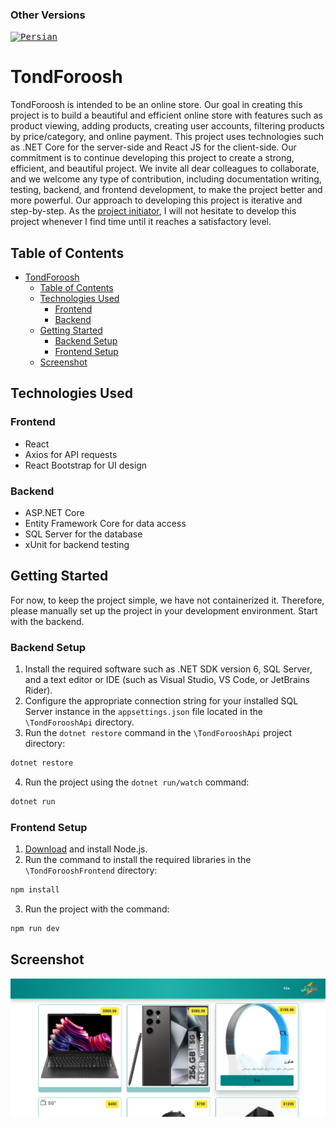 ### Other Versions

<kbd>[<img title="Persian" alt="Persian" src="https://cdn.statically.io/gh/hjnilsson/country-flags/master/svg/ir.svg" width="22">](../README.md)</kbd>

# TondForoosh

TondForoosh is intended to be an online store. Our goal in creating this project is to build a beautiful and efficient online store with features such as product viewing, adding products, creating user accounts, filtering products by price/category, and online payment. This project uses technologies such as .NET Core for the server-side and React JS for the client-side. Our commitment is to continue developing this project to create a strong, efficient, and beautiful project. We invite all dear colleagues to collaborate, and we welcome any type of contribution, including documentation writing, testing, backend, and frontend development, to make the project better and more powerful. Our approach to developing this project is iterative and step-by-step. As the [project initiator](https://github.com/mohammadnazarkhani), I will not hesitate to develop this project whenever I find time until it reaches a satisfactory level.

## Table of Contents

- [TondForoosh](#tondforoosh)
  - [Table of Contents](#table-of-contents)
  - [Technologies Used](#technologies-used)
    - [Frontend](#frontend)
    - [Backend](#backend)
  - [Getting Started](#getting-started)
    - [Backend Setup](#backend-setup)
    - [Frontend Setup](#frontend-setup)
  - [Screenshot](#screenshot)

## Technologies Used

### Frontend

- React
- Axios for API requests
- React Bootstrap for UI design

### Backend

- ASP.NET Core
- Entity Framework Core for data access
- SQL Server for the database
- xUnit for backend testing

## Getting Started

For now, to keep the project simple, we have not containerized it. Therefore, please manually set up the project in your development environment. Start with the backend.

### Backend Setup

1. Install the required software such as .NET SDK version 6, SQL Server, and a text editor or IDE (such as Visual Studio, VS Code, or JetBrains Rider).
2. Configure the appropriate connection string for your installed SQL Server instance in the `appsettings.json` file located in the `\TondForooshApi` directory.
3. Run the `dotnet restore` command in the `\TondForooshApi` project directory:

```bash
dotnet restore
```

4. Run the project using the `dotnet run/watch` command:

```bash
dotnet run
```

### Frontend Setup

1. [Download](https://nodejs.org/en/download) and install Node.js.
2. Run the command to install the required libraries in the `\TondForooshFrontend` directory:

```bash
npm install
```

3. Run the project with the command:

```bash
npm run dev
```

## Screenshot

![Screenshot](../Screenshot_2025-03-10_204204.png)
